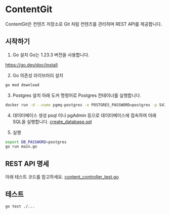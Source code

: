 # ContentGit

ContentGit은 컨텐츠 저장소로 Git 처럼 컨텐츠를 관리하며 REST API를 제공합니다.

## 시작하기

1. Go 설치
Go는 1.23.3 버전을 사용합니다.

https://go.dev/doc/install

2. Go 의존성 라이브러리 설치

```bash
go mod download
```

3. Postgres 설치
아래 도커 명령어로 Postgres 컨테이너를 실행합니다.

```bash
docker run -d --name pgmq-postgres -e POSTGRES_PASSWORD=postgres -p 5432:5432 tembo.docker.scarf.sh/tembo/pg16-pgmq:latest
```

4. 데이터베이스 생성
psql 이나 pgAdmin 등으로 데이터베이스에 접속하여 아래 SQL을 실행합니다.
[create_database.sql](script/database/create_database.sql)

5. 실행
```bash
export DB_PASSWORD=postgres
go run main.go
```

## REST API 명세
아래 테스트 코드를 참고하세요.
[content_controller_test.go](ports/in/web/content_controller_test.go)

## 테스트

```bash
go test ./...
```